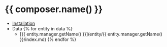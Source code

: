 # {{ composer.name() }}

- [Installation](installation.md)
- Data
{% for entity in data %}
    - [{{ entity.manager.getName() }}](entity/{{ entity.manager.getName() }}/index.md)
{% endfor %}